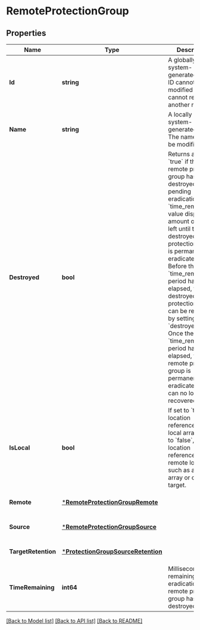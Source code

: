 # RemoteProtectionGroup

## Properties
Name | Type | Description | Notes
------------ | ------------- | ------------- | -------------
**Id** | **string** | A globally unique, system-generated ID. The ID cannot be modified and cannot refer to another resource. | [optional] [default to null]
**Name** | **string** | A locally unique, system-generated name. The name cannot be modified. | [optional] [default to null]
**Destroyed** | **bool** | Returns a value of &#x60;true&#x60; if the remote protection group has been destroyed and is pending eradication. The &#x60;time_remaining&#x60; value displays the amount of time left until the destroyed remote protection group is permanently eradicated. Before the &#x60;time_remaining&#x60; period has elapsed, the destroyed remote protection group can be recovered by setting &#x60;destroyed&#x3D;false&#x60;. Once the &#x60;time_remaining&#x60; period has elapsed, the remote protection group is permanently eradicated and can no longer be recovered. | [optional] [default to null]
**IsLocal** | **bool** | If set to &#x60;true&#x60;, the location reference is to the local array. If set to &#x60;false&#x60;, the location reference is to a remote location, such as a remote array or offload target. | [optional] [default to null]
**Remote** | [***RemoteProtectionGroupRemote**](RemoteProtectionGroup_remote.md) |  | [optional] [default to null]
**Source** | [***RemoteProtectionGroupSource**](RemoteProtectionGroup_source.md) |  | [optional] [default to null]
**TargetRetention** | [***ProtectionGroupSourceRetention**](ProtectionGroup_source_retention.md) |  | [optional] [default to null]
**TimeRemaining** | **int64** | Milliseconds remaining until eradication, if remote protection group has been destroyed. | [optional] [default to null]

[[Back to Model list]](../README.md#documentation-for-models) [[Back to API list]](../README.md#documentation-for-api-endpoints) [[Back to README]](../README.md)

